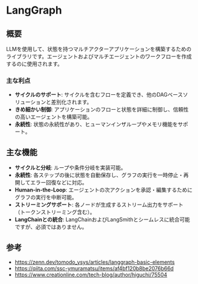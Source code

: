 # LangGraph

## 概要
LLMを使用して、状態を持つマルチアクターアプリケーションを構築するためのライブラリです。エージェントおよびマルチエージェントのワークフローを作成するのに使用されます。

### 主な利点
- **サイクルのサポート**: サイクルを含むフローを定義でき、他のDAGベースソリューションと差別化されます。
- **きめ細かい制御**: アプリケーションのフローと状態を詳細に制御し、信頼性の高いエージェントを構築可能。
- **永続性**: 状態の永続性があり、ヒューマンインザループやメモリ機能をサポート。

## 主な機能

- **サイクルと分岐**: ループや条件分岐を実装可能。
- **永続性**: 各ステップの後に状態を自動保存し、グラフの実行を一時停止・再開してエラー回復などに対応。
- **Human-in-the-Loop**: エージェントの次アクションを承認・編集するためにグラフの実行を中断可能。
- **ストリーミングサポート**: 各ノードが生成するストリーム出力をサポート（トークンストリーミング含む）。
- **LangChainとの統合**: LangChainおよびLangSmithとシームレスに統合可能ですが、必須ではありません。


## 参考
- https://zenn.dev/tomodo_ysys/articles/langgraph-basic-elements
- https://qiita.com/ssc-ymuramatsu/items/af4bf120b8be2076b66d
- https://www.creationline.com/tech-blog/author/higuchi/75504